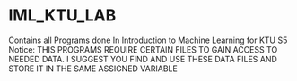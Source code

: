 # IML_KTU_LAB
Contains all Programs done In Introduction to Machine Learning for KTU S5
Notice:
      THIS PROGRAMS REQUIRE CERTAIN FILES TO GAIN ACCESS TO NEEDED DATA. I SUGGEST YOU FIND AND USE THESE DATA FILES AND STORE IT IN THE SAME ASSIGNED VARIABLE
